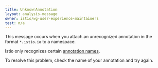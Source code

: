 ```yaml
---
title: UnknownAnnotation
layout: analysis-message
owner: istio/wg-user-experience-maintainers
test: n/a
---
```


This message occurs when you attach an unrecognized annotation in the format `*.istio.io` to a namespace.

Istio only recognizes certain [annotation names](/es/docs/reference/config/annotations/).

To resolve this problem, check the name of your annotation and try again.
